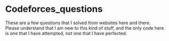 # Codeforces_questions
These are a few questions that I solved from websites here and there. Please understand that I am new to this kind of stuff, and the only code here is one that I have attempted, not one that I have perfected.
